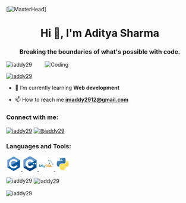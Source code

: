 [![MasterHead](https://mir-s3-cdn-cf.behance.net/project_modules/fs/5a3d0d69916383.5b940de056028.gif)]
<h1 align="center">Hi 👋, I'm Aditya Sharma</h1>
<h3 align="center">Breaking the boundaries of what's possible with code.</h3>
<img align="right" alt="Coding" width="400" src"https://i.pinimg.com/originals/ce/69/4f/ce694f560636dffcf42ecf40d4f2f962.gif">

<p align="left"> <img src="https://komarev.com/ghpvc/?username=iaddy29&label=Profile%20views&color=0e75b6&style=flat" alt="iaddy29" /> </p>

<p align="left"> <a href="https://twitter.com/iaddy29" target="blank"><img src="https://img.shields.io/twitter/follow/iaddy29?logo=twitter&style=for-the-badge" alt="iaddy29" /></a> </p>

- 🌱 I’m currently learning **Web development**

- 📫 How to reach me **imaddy2912@gmail.com**

<h3 align="left">Connect with me:</h3>
<p align="left">
<a href="https://twitter.com/iaddy29" target="blank"><img align="center" src="https://raw.githubusercontent.com/rahuldkjain/github-profile-readme-generator/master/src/images/icons/Social/twitter.svg" alt="iaddy29" height="30" width="40" /></a>
<a href="https://instagram.com/@iaddy29" target="blank"><img align="center" src="https://raw.githubusercontent.com/rahuldkjain/github-profile-readme-generator/master/src/images/icons/Social/instagram.svg" alt="@iaddy29" height="30" width="40" /></a>
</p>

<h3 align="left">Languages and Tools:</h3>
<p align="left"> <a href="https://www.cprogramming.com/" target="_blank" rel="noreferrer"> <img src="https://raw.githubusercontent.com/devicons/devicon/master/icons/c/c-original.svg" alt="c" width="40" height="40"/> </a> <a href="https://www.w3schools.com/cpp/" target="_blank" rel="noreferrer"> <img src="https://raw.githubusercontent.com/devicons/devicon/master/icons/cplusplus/cplusplus-original.svg" alt="cplusplus" width="40" height="40"/> </a> <a href="https://www.mysql.com/" target="_blank" rel="noreferrer"> <img src="https://raw.githubusercontent.com/devicons/devicon/master/icons/mysql/mysql-original-wordmark.svg" alt="mysql" width="40" height="40"/> </a> <a href="https://www.python.org" target="_blank" rel="noreferrer"> <img src="https://raw.githubusercontent.com/devicons/devicon/master/icons/python/python-original.svg" alt="python" width="40" height="40"/> </a> </p>

<p><img align="left" src="https://github-readme-stats.vercel.app/api/top-langs?username=iaddy29&show_icons=true&locale=en&layout=compact" alt="iaddy29" /></p>

<p>&nbsp;<img align="center" src="https://github-readme-stats.vercel.app/api?username=iaddy29&show_icons=true&locale=en" alt="iaddy29" /></p>

<p><img align="center" src="https://github-readme-streak-stats.herokuapp.com/?user=iaddy29&" alt="iaddy29" /></p>
